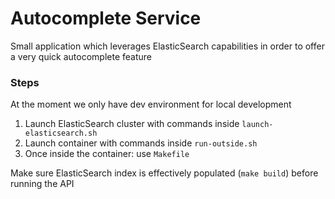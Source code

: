 # Autocomplete Service

Small application which leverages ElasticSearch capabilities in order to offer a very quick autocomplete feature

### Steps
At the moment we only have dev environment for local development
1. Launch ElasticSearch cluster with commands inside `launch-elasticsearch.sh`
2. Launch container with commands inside `run-outside.sh`
3. Once inside the container: use `Makefile`  

Make sure ElasticSearch index is effectively populated (`make build`) before running the API